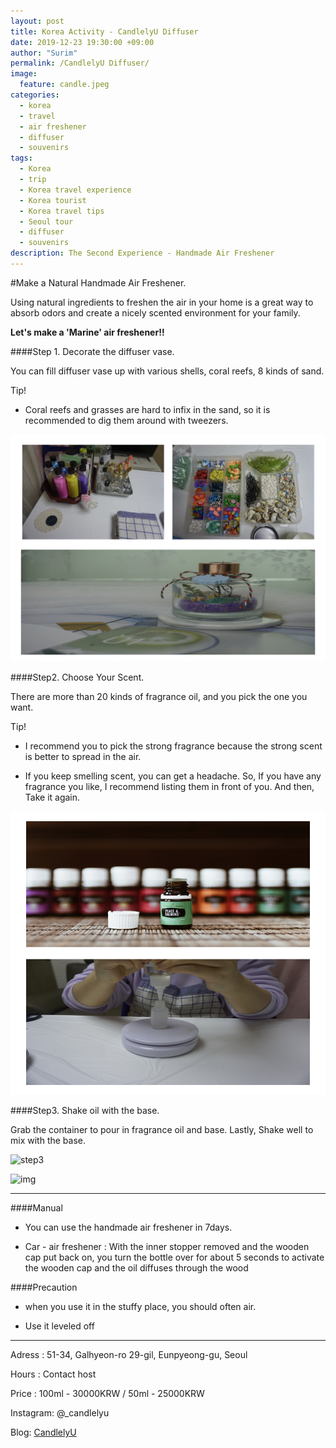 ```yaml
---
layout: post
title: Korea Activity - CandlelyU Diffuser
date: 2019-12-23 19:30:00 +09:00
author: "Surim"
permalink: /CandlelyU Diffuser/
image:
  feature: candle.jpeg
categories:
  - korea
  - travel
  - air freshener
  - diffuser
  - souvenirs
tags:
  - Korea
  - trip
  - Korea travel experience
  - Korea tourist
  - Korea travel tips
  - Seoul tour
  - diffuser
  - souvenirs
description: The Second Experience - Handmade Air Freshener
---
```


#Make a Natural Handmade Air Freshener.

Using natural ingredients to freshen the air in your home is a great way to absorb odors and create a nicely scented environment for your family.

__Let's make a 'Marine' air freshener!!__

####Step 1. Decorate the diffuser vase.

You can fill diffuser vase up with various shells, coral reefs, 8 kinds of sand.

Tip!
- Coral reefs and grasses are hard to infix in the sand, so it is recommended to dig them around with tweezers.

![step1](/img/post/03/step1.jpeg)

####Step2. Choose Your Scent.

There are more than 20 kinds of fragrance oil, and you pick the one you want.

Tip!
- I recommend you to pick the strong fragrance because the strong scent is better to spread in the air.

- If you keep smelling scent, you can get a headache. So, If you have any fragrance you like, I recommend listing them in front of you. And then, Take it again.

![step2](/img/post/03/step2.jpeg)

####Step3.  Shake oil with the base.

Grab the container to pour in fragrance oil and base. Lastly, Shake well to mix with the base.

![step3](/img/post/03/mix.JPG)


![img](/img/post/03/finish.JPG)

----------------------------

####Manual

- You can use the handmade air freshener in 7days.

- Car - air freshener : With the inner stopper removed and the wooden cap put back on, you turn the bottle over for about 5 seconds to activate the wooden cap and the oil diffuses through the wood

####Precaution

- when you use it in the stuffy place, you should often air.

- Use it leveled off

------------------------------------------

Adress : 51-34, Galhyeon-ro 29-gil, Eunpyeong-gu, Seoul

Hours : Contact host

Price : 100ml - 30000KRW / 50ml - 25000KRW

Instagram: @_candlelyu

Blog: [CandlelyU](https://blog.naver.com/candlely_u)
